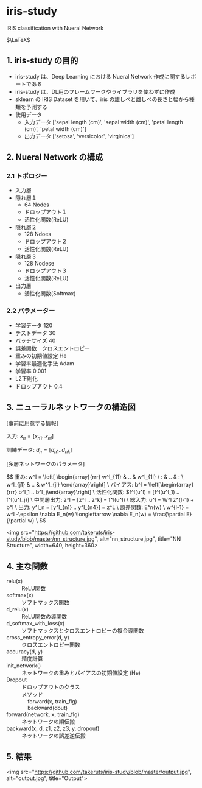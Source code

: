 # iris-study
IRIS classification with Nueral Network

$\LaTeX$

## 1. iris-study の目的
* iris-study は、Deep Learning における Nueral Network 作成に関するレポートである
* iris-study は、DL用のフレームワークやライブラリを使わずに作成
* sklearn の IRIS Dataset を用いて、iris の雄しべと雌しべの長さと幅から種類を予測する
* 使用データ
    * 入力データ ['sepal length (cm)', 'sepal width (cm)', 'petal length (cm)', 'petal width (cm)']
    * 出力データ ['setosa', 'versicolor', 'virginica']

## 2. Nueral Network の構成
### 2.1 トポロジー
+ 入力層
+ 隠れ層１
    + 64 Nodes
    + ドロップアウト１
    + 活性化関数(ReLU)    
+ 隠れ層２
    + 128 Ndoes
    + ドロップアウト２
    + 活性化関数(ReLU)    
+ 隠れ層３
    + 128 Nodese
    + ドロップアウト３
    + 活性化関数(ReLU)
+ 出力層
    + 活性化関数(Softmax)

### 2.2 パラメーター
* 学習データ 120
* テストデータ 30
* バッチサイズ 40
* 誤差関数　クロスエントロピー
* 重みの初期値設定  He
* 学習率最適化手法 Adam
* 学習率 0.001
* L2正則化
* ドロップアウト 0.4

## 3. ニューラルネットワークの構造図

[事前に用意する情報]

入力: $x_n = [x_{n1} .. x_{nl}]$

訓練データ: $d_n = [d_{n1} .. d_{nk}]$

[多層ネットワークのパラメータ]

$$
重み: w^l = \left[
    \begin{array}{rrr}
      w^l_{11} & .. & w^l_{1l} \\
      : & .. & : \\
      w^l_{j1} & .. & w^1_{jl}
    \end{array}\right] \\
バイアス: b^l = \left[\begin{array}{rrr} b^l_1 .. b^l_j\end{array}\right] \\
活性化関数: $f^l(u^l) = [f^l(u^l_1) .. f^l(u^l_j)] \\
中間層出力: z^l = [z^l .. z^k] = f^l(u^l) \\
総入力: u^l = W^l z^{l-1} + b^l \\
出力: y^l_n = [y^l_{n1} .. y^l_{n4}] = z^L \\
誤差関数: E^n(w) \\
w^{l-1} = w^l -\epsilon \nabla E_n(w) \longleftarrow \nabla E_n(w) =  \frac{\partial E}{\partial w} \\
$$

<img src="https://github.com/takeruts/iris-study/blob/master/nn_structure.jpg", alt="nn_structure.jpg", title="NN Structure", width=640, height=360>


## 4. 主な関数

<dl>
    <dt>relu(x)</dt>
    <dd>ReLU関数</dd>
    <dt>softmax(x)</dt>
    <dd>ソフトマックス関数</dd>
    <dt>d_relu(x)</dt>
    <dd>ReLU関数の導関数</dd>
    <dt>d_softmax_with_loss(x)</dt>
    <dd>ソフトマックスとクロスエントロピーの複合導関数</dd>
    <dt>cross_entropy_error(d, y)</dt>
    <dd>クロスエントロピー関数</dd>
    <dt>accuracy(d, y)</dt>
    <dd>精度計算</dd>
    <dt>init_network()</dt>
    <dd>ネットワークの重みとバイアスの初期値設定 (He)</dd>
    <dt>Dropout</dt>
    <dd>ドロップアウトのクラス</dd>
    <dd>メソッド<br>
        &nbsp;&nbsp;&nbsp;&nbsp;forward(x, train_flg)<br>
        &nbsp;&nbsp;&nbsp;&nbsp;backward(dout)
    </dd>
    <dt>forward(network, x, train_flg)</dt>
    <dd>ネットワークの順伝搬</dd>
    <dt>backward(x, d, z1, z2, z3, y, dropout)</dt>
    <dd>ネットワークの誤差逆伝搬</dd>
</dl>

## 5. 結果
<img src="https://github.com/takeruts/iris-study/blob/master/output.jpg", alt="output.jpg", title="Output">
